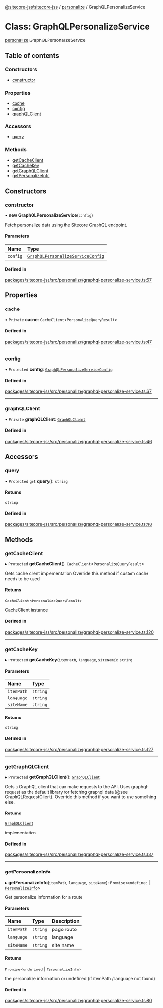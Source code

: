[@sitecore-jss/sitecore-jss](../README.md) / [personalize](../modules/personalize.md) / GraphQLPersonalizeService

# Class: GraphQLPersonalizeService

[personalize](../modules/personalize.md).GraphQLPersonalizeService

## Table of contents

### Constructors

- [constructor](personalize.GraphQLPersonalizeService.md#constructor)

### Properties

- [cache](personalize.GraphQLPersonalizeService.md#cache)
- [config](personalize.GraphQLPersonalizeService.md#config)
- [graphQLClient](personalize.GraphQLPersonalizeService.md#graphqlclient)

### Accessors

- [query](personalize.GraphQLPersonalizeService.md#query)

### Methods

- [getCacheClient](personalize.GraphQLPersonalizeService.md#getcacheclient)
- [getCacheKey](personalize.GraphQLPersonalizeService.md#getcachekey)
- [getGraphQLClient](personalize.GraphQLPersonalizeService.md#getgraphqlclient)
- [getPersonalizeInfo](personalize.GraphQLPersonalizeService.md#getpersonalizeinfo)

## Constructors

### constructor

• **new GraphQLPersonalizeService**(`config`)

Fetch personalize data using the Sitecore GraphQL endpoint.

#### Parameters

| Name | Type |
| :------ | :------ |
| `config` | [`GraphQLPersonalizeServiceConfig`](../modules/personalize.md#graphqlpersonalizeserviceconfig) |

#### Defined in

[packages/sitecore-jss/src/personalize/graphql-personalize-service.ts:67](https://github.com/Sitecore/jss/blob/ca3dac913/packages/sitecore-jss/src/personalize/graphql-personalize-service.ts#L67)

## Properties

### cache

• `Private` **cache**: `CacheClient`\<`PersonalizeQueryResult`\>

#### Defined in

[packages/sitecore-jss/src/personalize/graphql-personalize-service.ts:47](https://github.com/Sitecore/jss/blob/ca3dac913/packages/sitecore-jss/src/personalize/graphql-personalize-service.ts#L47)

___

### config

• `Protected` **config**: [`GraphQLPersonalizeServiceConfig`](../modules/personalize.md#graphqlpersonalizeserviceconfig)

#### Defined in

[packages/sitecore-jss/src/personalize/graphql-personalize-service.ts:67](https://github.com/Sitecore/jss/blob/ca3dac913/packages/sitecore-jss/src/personalize/graphql-personalize-service.ts#L67)

___

### graphQLClient

• `Private` **graphQLClient**: [`GraphQLClient`](../interfaces/index.GraphQLClient.md)

#### Defined in

[packages/sitecore-jss/src/personalize/graphql-personalize-service.ts:46](https://github.com/Sitecore/jss/blob/ca3dac913/packages/sitecore-jss/src/personalize/graphql-personalize-service.ts#L46)

## Accessors

### query

• `Protected` `get` **query**(): `string`

#### Returns

`string`

#### Defined in

[packages/sitecore-jss/src/personalize/graphql-personalize-service.ts:48](https://github.com/Sitecore/jss/blob/ca3dac913/packages/sitecore-jss/src/personalize/graphql-personalize-service.ts#L48)

## Methods

### getCacheClient

▸ `Protected` **getCacheClient**(): `CacheClient`\<`PersonalizeQueryResult`\>

Gets cache client implementation
Override this method if custom cache needs to be used

#### Returns

`CacheClient`\<`PersonalizeQueryResult`\>

CacheClient instance

#### Defined in

[packages/sitecore-jss/src/personalize/graphql-personalize-service.ts:120](https://github.com/Sitecore/jss/blob/ca3dac913/packages/sitecore-jss/src/personalize/graphql-personalize-service.ts#L120)

___

### getCacheKey

▸ `Protected` **getCacheKey**(`itemPath`, `language`, `siteName`): `string`

#### Parameters

| Name | Type |
| :------ | :------ |
| `itemPath` | `string` |
| `language` | `string` |
| `siteName` | `string` |

#### Returns

`string`

#### Defined in

[packages/sitecore-jss/src/personalize/graphql-personalize-service.ts:127](https://github.com/Sitecore/jss/blob/ca3dac913/packages/sitecore-jss/src/personalize/graphql-personalize-service.ts#L127)

___

### getGraphQLClient

▸ `Protected` **getGraphQLClient**(): [`GraphQLClient`](../interfaces/index.GraphQLClient.md)

Gets a GraphQL client that can make requests to the API. Uses graphql-request as the default
library for fetching graphql data (@see GraphQLRequestClient). Override this method if you
want to use something else.

#### Returns

[`GraphQLClient`](../interfaces/index.GraphQLClient.md)

implementation

#### Defined in

[packages/sitecore-jss/src/personalize/graphql-personalize-service.ts:137](https://github.com/Sitecore/jss/blob/ca3dac913/packages/sitecore-jss/src/personalize/graphql-personalize-service.ts#L137)

___

### getPersonalizeInfo

▸ **getPersonalizeInfo**(`itemPath`, `language`, `siteName`): `Promise`\<`undefined` \| [`PersonalizeInfo`](../modules/personalize.md#personalizeinfo)\>

Get personalize information for a route

#### Parameters

| Name | Type | Description |
| :------ | :------ | :------ |
| `itemPath` | `string` | page route |
| `language` | `string` | language |
| `siteName` | `string` | site name |

#### Returns

`Promise`\<`undefined` \| [`PersonalizeInfo`](../modules/personalize.md#personalizeinfo)\>

the personalize information or undefined (if itemPath / language not found)

#### Defined in

[packages/sitecore-jss/src/personalize/graphql-personalize-service.ts:80](https://github.com/Sitecore/jss/blob/ca3dac913/packages/sitecore-jss/src/personalize/graphql-personalize-service.ts#L80)

